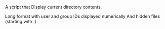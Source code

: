  A script that Display current directory contents.

Long format
with user and group IDs displayed numerically
And hidden files (starting with .)
